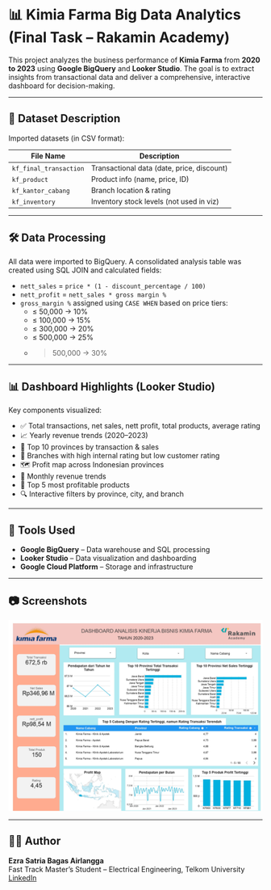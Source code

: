 # 📊 Kimia Farma Big Data Analytics (Final Task – Rakamin Academy)

This project analyzes the business performance of **Kimia Farma** from **2020 to 2023** using **Google BigQuery** and **Looker Studio**. The goal is to extract insights from transactional data and deliver a comprehensive, interactive dashboard for decision-making.

---

## 📁 Dataset Description

Imported datasets (in CSV format):

| File Name              | Description                                 |
|------------------------|---------------------------------------------|
| `kf_final_transaction` | Transactional data (date, price, discount)  |
| `kf_product`           | Product info (name, price, ID)              |
| `kf_kantor_cabang`     | Branch location & rating                    |
| `kf_inventory`         | Inventory stock levels (not used in viz)    |

---

## 🛠️ Data Processing

All data were imported to BigQuery. A consolidated analysis table was created using SQL JOIN and calculated fields:

- `nett_sales` = `price * (1 - discount_percentage / 100)`
- `nett_profit` = `nett_sales * gross margin %`
- `gross_margin %` assigned using `CASE WHEN` based on price tiers:
  - ≤ 50,000 → 10%
  - ≤ 100,000 → 15%
  - ≤ 300,000 → 20%
  - ≤ 500,000 → 25%
  - > 500,000 → 30%

---

## 📊 Dashboard Highlights (Looker Studio)

Key components visualized:

- ✅ Total transactions, net sales, nett profit, total products, average rating
- 📈 Yearly revenue trends (2020–2023)
- 📍 Top 10 provinces by transaction & sales
- 🏢 Branches with high internal rating but low customer rating
- 🗺️ Profit map across Indonesian provinces
- 📆 Monthly revenue trends
- 💸 Top 5 most profitable products
- 🔍 Interactive filters by province, city, and branch

---

## 🧾 Tools Used

- **Google BigQuery** – Data warehouse and SQL processing
- **Looker Studio** – Data visualization and dashboarding
- **Google Cloud Platform** – Storage and infrastructure

---

## 📷 Screenshots

![Dashboard Preview](Dashboard.jpg)

---

## 👨‍💻 Author

**Ezra Satria Bagas Airlangga**  
Fast Track Master’s Student – Electrical Engineering, Telkom University  
[LinkedIn](https://linkedin.com/in/ezrasatriabagas/)  

